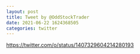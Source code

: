 ```yaml
--- 
layout: post 
title: Tweet by @OddStockTrader 
date: 2021-06-22 1624368505 
categories: twitter 
--- 
```

https://twitter.com/o/status/1407329604214280193